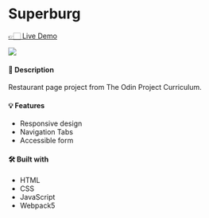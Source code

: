 # Superburg

<a href="">👉🏻 Live Demo</a>

<img src="/Images/demo.gif">

#### 📝 Description

Restaurant page project from The Odin Project Curriculum.

#### 💡 Features

- Responsive design
- Navigation Tabs
- Accessible form

#### 🛠️ Built with

- HTML
- CSS
- JavaScript
- Webpack5
